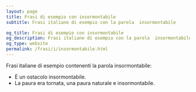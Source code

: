 ```yaml
---
layout: page
title: Frasi di esempio con insormontabile 
subtitle: Frasi italiane di esempio con la parola  insormontabile

og_title: Frasi di esempio con insormontabile 
og_description: Frasi italiane di esempio con la parola  insormontabile
og_type: website
permalink: /frasi/i/insormontabile.html
---
```


Frasi italiane di esempio contenenti la parola insormontabile:


- È un ostacolo insormontabile.
- La paura era tornata, una paura naturale e insormontabile.
